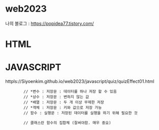 # web2023
나의 블로그 : https://popidea77.tistory.com/

# HTML

# JAVASCRIPT
httpls://Siyoenkim.github.io/web2023/javascript/quiz/quizEffect01.html


            // *변수 : 저장문 : 데이터를 하나 저장 할 수 있음
            // *상수 : 저장문 : 변하지 않는 값
            // *배열 : 저장문 : 두 개 이상 무제한 저장
            // *객체 : 저장문 : 키와 값으로 저장 가능
            // 함수 : 실행문 : 저장된 데이터를 실행을 하기 위해 필요한 것
            
            // 클래스란 함수의 집합체 (잘써야함. 매우 중요)
